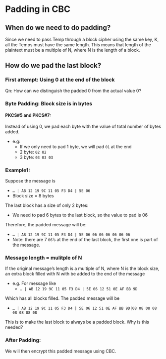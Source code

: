 # Padding in CBC
## When do we need to do padding?
Since we need to pass Temp through a block cipher using the same key, K, all the Temps must have the same length. This means that length of the plaintext must be a multiple of N, where N is the length of a block.

## How do we pad the last block?
### First attempt: Using 0 at the end of the block
Qn: How can we distinguish the padded 0 from the actual value 0?

### Byte Padding: Block size is in bytes

#### PKCS#5 and PKCS#7:
Instead of using 0, we pad each byte with the value of total number of bytes added.
- e.g: 
  - If we only need to pad 1 byte, we will pad `01` at the end
  - 2 byte: `02 02`
  - 3 byte: `03 03 03`

### Example1:
Suppose the message is
 - `… | AB 12 19 9C 11 05 F3 D4 | 5E 06`
 - Block size = 8 bytes 

The last block has a size of only 2 bytes:
  - We need to pad 6 bytes to the last block, so the value to pad is 06

Therefore, the padded message will be:
  - `… | AB 12 19 9C 11 05 F3 D4 | 5E 06 06 06 06 06 06 06`
  - Note: there are 7 `06`’s at the end of the last block, the first one is part of the message.


### Message length = mulitple of N
If the original message’s length is a multiple of N, where N is the block size, an extra block filled with N with be added to the end of the message
- e.g. For message like
    - `… | AB 12 19 9C 11 05 F3 D4 | 5E 06 12 51 0E AF BB 9D`

Which has all blocks filled. The padded message will be
  - `… | AB 12 19 9C 11 05 F3 D4 | 5E 06 12 51 0E AF BB 9D|08 08 08 08 08 08 08 08`


This is to make the last block to always be a padded block. Why is this needed?

### After Padding:

We will then encrypt this padded message using CBC.

